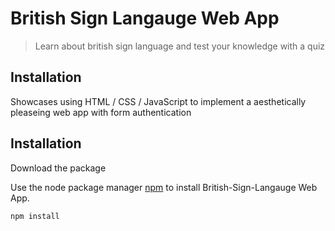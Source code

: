 # British Sign Langauge Web App

> Learn about british sign language and test your knowledge with a quiz



## Installation

Showcases using HTML / CSS / JavaScript to implement a aesthetically pleaseing web app with form authentication


## Installation

Download the package

Use the node package manager [npm](https://docs.npmjs.com/cli/install#:~:text=npm%20install%20(in%20package%20directory,directory)%20as%20a%20global%20package.) to install British-Sign-Langauge Web App.

```bash
npm install
```
